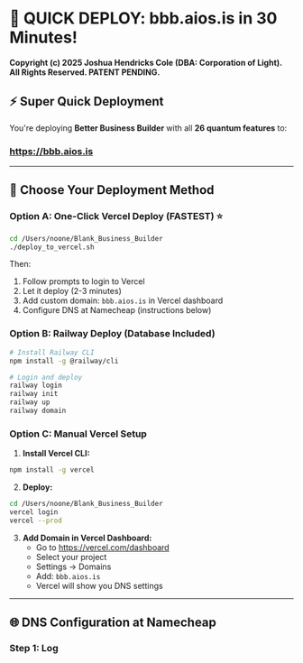 # 🚀 QUICK DEPLOY: bbb.aios.is in 30 Minutes!

**Copyright (c) 2025 Joshua Hendricks Cole (DBA: Corporation of Light). All Rights Reserved. PATENT PENDING.**

## ⚡ Super Quick Deployment

You're deploying **Better Business Builder** with all **26 quantum features** to:
### **https://bbb.aios.is**

---

## 🎯 Choose Your Deployment Method

### Option A: One-Click Vercel Deploy (FASTEST) ⭐

```bash
cd /Users/noone/Blank_Business_Builder
./deploy_to_vercel.sh
```

Then:
1. Follow prompts to login to Vercel
2. Let it deploy (2-3 minutes)
3. Add custom domain: `bbb.aios.is` in Vercel dashboard
4. Configure DNS at Namecheap (instructions below)

### Option B: Railway Deploy (Database Included)

```bash
# Install Railway CLI
npm install -g @railway/cli

# Login and deploy
railway login
railway init
railway up
railway domain
```

### Option C: Manual Vercel Setup

1. **Install Vercel CLI:**
```bash
npm install -g vercel
```

2. **Deploy:**
```bash
cd /Users/noone/Blank_Business_Builder
vercel login
vercel --prod
```

3. **Add Domain in Vercel Dashboard:**
   - Go to https://vercel.com/dashboard
   - Select your project
   - Settings → Domains
   - Add: `bbb.aios.is`
   - Vercel will show you DNS settings

---

## 🌐 DNS Configuration at Namecheap

### Step 1: Log